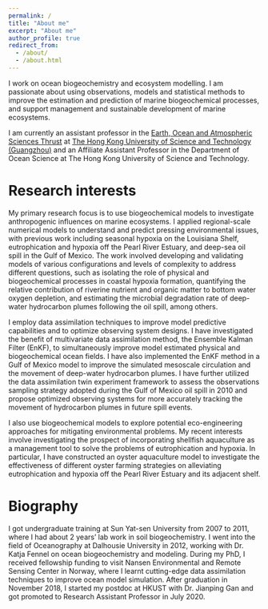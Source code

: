 ```yaml
---
permalink: /
title: "About me"
excerpt: "About me"
author_profile: true
redirect_from: 
  - /about/
  - /about.html
---
```


I work on ocean biogeochemistry and ecosystem modelling. I am passionate about using observations, models and statistical methods to improve the estimation and prediction of marine biogeochemical processes, and support management and sustainable development of marine ecosystems. 

I am currently an assistant professor in the  [Earth, Ocean and Atmospheric Sciences Thrust](https://hkust-gz.edu.cn/academics/four-hubs/function-hub/earth-ocean-atmospheric-sciences) at [The Hong Kong University of Science and Technology (Guangzhou)](https://hkust-gz.edu.cn) and an Affiliate Assistant Professor in the Department of Ocean Science at The Hong Kong University of Science and Technology. 


Research interests
======
My primary research focus is to use biogeochemical models to investigate anthropogenic influences on marine ecosystems. I applied regional-scale numerical models to understand and predict pressing environmental issues, with previous work including seasonal hypoxia on the Louisiana Shelf, eutrophication and hypoxia off the Pearl River Estuary, and deep-sea oil spill in the Gulf of Mexico. The work involved developing and validating models of various configurations and levels of complexity to address different questions, such as isolating the role of physical and biogeochemical processes in coastal hypoxia formation, quantifying the relative contribution of riverine nutrient and organic matter to bottom water oxygen depletion, and estimating the microbial degradation rate of deep-water hydrocarbon plumes following the oil spill, among others.

I employ data assimilation techniques to improve model predictive capabilities and to optimize observing system designs. I have investigated the benefit of multivariate data assimilation method, the Ensemble Kalman Filter (EnKF), to simultaneously improve model estimated physical and biogeochemical ocean fields. I have also implemented the EnKF method in a Gulf of Mexico model to improve the simulated mesoscale circulation and the movement of deep-water hydrocarbon plumes. I have further utilized the data assimilation twin experiment framework to assess the observations sampling strategy adopted during the Gulf of Mexico oil spill in 2010 and propose optimized observing systems for more accurately tracking the movement of hydrocarbon plumes in future spill events.

I also use biogeochemical models to explore potential eco-engineering approaches for mitigating environmental problems. My recent interests involve investigating the prospect of incorporating shellfish aquaculture as a management tool to solve the problems of eutrophication and hypoxia. In particular, I have constructed an oyster aquaculture model to investigate the effectiveness of different oyster farming strategies on alleviating eutrophication and hypoxia off the Pearl River Estuary and its adjacent shelf. 


Biography
======
I got undergraduate training at Sun Yat-sen University from 2007 to 2011, where I had about 2 years’ lab work in soil biogeochemistry. I went into the field of Oceanography at Dalhousie University in 2012, working with Dr. Katja Fennel on ocean biogeochemistry and modeling. During my PhD, I received fellowship funding to visit Nansen Environmental and Remote Sensing Center in Norway, where I learnt cutting-edge data assimilation techniques to improve ocean model simulation. After graduation in November 2018, I started my postdoc at HKUST with Dr. Jianping Gan and got promoted to Research Assistant Professor in July 2020. 